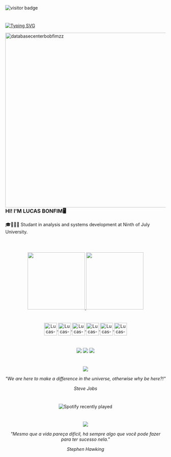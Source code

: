  ![visitor badge](https://visitor-badge.glitch.me/badge?page_id=BonfimLucas.visitor-badge&left_color=blue&right_color=blue&left_text=Hello%20Visitors)
 
#

[![Typing SVG](https://readme-typing-svg.demolab.com?font=Fira+Code&pause=1000&color=0BA10F&width=435&lines=Hello!+Welcome+to+my+Github+profile!;Ol%C3%A1!+Bem+vindo+ao+meu+reposit%C3%B3rio!;+%E4%BD%A0%E5%A5%BD%EF%BC%81%E6%AD%A1%E8%BF%8E%E4%BE%86%E5%88%B0%E6%88%91%E7%9A%84+Github+%E5%80%8B%E4%BA%BA%E8%B3%87%E6%96%99%EF%BC%81)](https://git.io/typing-svg)

<img src="https://i.imgur.com/saIEBMs.png" in-width="400px" max-width="550px" width="550px" align="right" alt="databasecenterbobfimzz">

#
<H3> HI! I'M LUCAS BONFIM🖥</H3>
🎓👨🏽‍🎓 Studant in analysis and systems development at Ninth of July University.<br>
<br>

#
<div align="center">
  <a href="https://github.com/BonfimLucas">
  <img height="180em" src="https://github-readme-stats.vercel.app/api?username=BonfimLucas&show_icons=true&theme=blue-green"/>
  <img height="180em" src="https://github-readme-stats.vercel.app/api/top-langs/?username=BonfimLucas&layout=compact&langs_count=7&theme=blue-green"/>
</div>
  
 #
    
  <div align="center">
  <img align="center" alt="Lucas-HTML" height="40" width="40" src="https://cdn.jsdelivr.net/gh/devicons/devicon/icons/html5/html5-original.svg" />
  <img align="center" alt="Lucas-ICON" height="40" width="40" src="https://www.svgrepo.com/show/331553/python-package-index.svg" />
  <img align="center" alt="Lucas-NUMPY" height="40" width="40" src="https://cdn.jsdelivr.net/gh/devicons/devicon/icons/numpy/numpy-original.svg" />
  <img align="center" alt="Lucas-ICON" height="40" width="40" src="https://cdn.jsdelivr.net/gh/devicons/devicon/icons/mysql/mysql-original.svg" />
  <img align="center" alt="Lucas-PANDAS" height="40" width="40" src="https://cdn.jsdelivr.net/gh/devicons/devicon/icons/pandas/pandas-original.svg" />
  <img align="center" alt="Lucas-ICON" height="40" width="40" src="https://cdn.jsdelivr.net/gh/devicons/devicon/icons/jupyter/jupyter-original-wordmark.svg" />
   
    
  
    
  </div>
  
  #
    
  <div align="center">
   <a href="https://www.instagram.com/lucasbonfimzz/" target="_blank"><img src="https://img.shields.io/badge/-Instagram-%23E4405F?style=for-the-badge&logo=instagram&logoColor=white" target="_blank"></a>
   <a href="https://www.linkedin.com/in/lucas-bonfim-8a29b922b/" target="_blank"><img src="https://img.shields.io/badge/LinkedIn-0077B5?style=for-the-badge&logo=linkedin&logoColor=white" target="_blank"></a>
   <a href="https://open.spotify.com/user/0629dlkwu27l6v9mv9ht9ccom" target="_blank"><img src="https://img.shields.io/badge/Spotify-1ED760?&style=for-the-badge&logo=spotify&logoColor=white" target="_blank"></a>  
  </div>

#

<div align='center'>

![](https://i.pinimg.com/originals/c2/2c/19/c22c19cc168d733849b69c70d19167f0.gif)

 <i>"We are here to make a difference in the universe, otherwise why be here?!"
  
  Steve Jobs</i>
</div>

#

<div align="center">

![Spotify recently played](https://spotify-recently-played-readme.vercel.app/api?user=0629dlkwu27l6v9mv9ht9ccom&count=1)

</div>  
 
 #
 
 <div align = 'center'>
  
 ![](https://i.pinimg.com/originals/d4/63/f2/d463f24b0e1f3f1ce6680d601c97e6a0.gif)
 
 <i>"Mesmo que a vida pareça difícil, há sempre algo que você pode fazer para ter sucesso nela."
  
  Stephen Hawking</i>
 
 </div>
